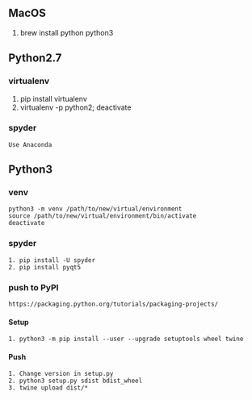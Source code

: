 ## MacOS
  1. brew install python python3

## Python2.7
### virtualenv
  1. pip install virtualenv
  2. virtualenv <name> -p python2; deactivate

### spyder
    Use Anaconda

## Python3
### venv
    python3 -m venv /path/to/new/virtual/environment
    source /path/to/new/virtual/environment/bin/activate
    deactivate

### spyder
    1. pip install -U spyder
    2. pip install pyqt5

### push to PyPI
    https://packaging.python.org/tutorials/packaging-projects/
#### Setup
    1. python3 -m pip install --user --upgrade setuptools wheel twine
#### Push
    1. Change version in setup.py
    2. python3 setup.py sdist bdist_wheel
    3. twine upload dist/*
